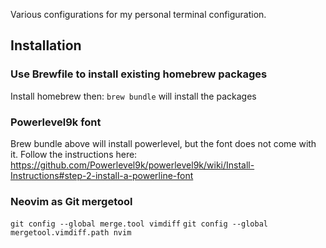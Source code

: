 Various configurations for my personal terminal configuration.

## Installation

### Use Brewfile to install existing homebrew packages
Install homebrew then:
`brew bundle` will install the packages

### Powerlevel9k font
Brew bundle above will install powerlevel, but the font does not come with it. Follow the instructions here: https://github.com/Powerlevel9k/powerlevel9k/wiki/Install-Instructions#step-2-install-a-powerline-font

### Neovim as Git mergetool
`git config --global merge.tool vimdiff`
`git config --global mergetool.vimdiff.path nvim`
